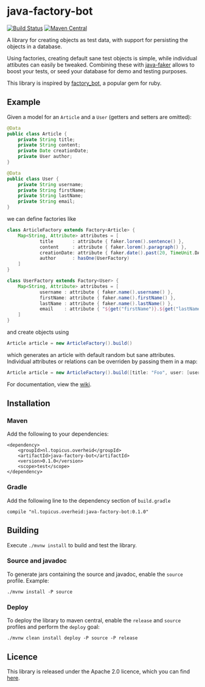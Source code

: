 # java-factory-bot

[![Build Status](https://travis-ci.org/topicusoverheid/java-factory-bot.svg?branch=master)](https://travis-ci.org/topicusoverheid/java-factory-bot)
[![Maven Central](https://maven-badges.herokuapp.com/maven-central/nl.topicus.overheid/java-factory-bot/badge.svg)](https://mvnrepository.com/artifact/nl.topicus.overheid/java-factory-bot)

A library for creating objects as test data, with support for persisting the objects in a database.

Using factories, creating default sane test objects is simple, while individual attibutes can easily be tweaked.
Combining these with [java-faker](https://github.com/DiUS/java-faker) allows to boost your tests, or seed your database
for demo and testing purposes.

This library is inspired by [factory_bot](https://github.com/thoughtbot/factory_bot), a popular gem for ruby.

## Example

Given a model for an `Article` and a `User` (getters and setters are omitted):

```java
@Data
public class Article {
    private String title;
    private String content;
    private Date creationDate;
    private User author;
}

@Data
public class User {
    private String username;
    private String firstName;
    private String lastName;
    private String email;
}
```

we can define factories like

```groovy
class ArticleFactory extends Factory<Article> {
    Map<String, Attribute> attributes = [
            title       : attribute { faker.lorem().sentence() },
            content     : attribute { faker.lorem().paragraph() },
            creationDate: attribute { faker.date().past(20, TimeUnit.DAYS) },
            author      : hasOne(UserFactory)
    ]
}

class UserFactory extends Factory<User> {
    Map<String, Attribute> attributes = [
            username : attribute { faker.name().username() },
            firstName: attribute { faker.name().firstName() },
            lastName : attribute { faker.name().lastName() },
            email    : attribute { "${get("firstName")}.${get("lastName")}@example.com" }
    ]
}
```

and create objects using

```java
Article article = new ArticleFactory().build()
```

which generates an article with default random but sane attributes. Individual attributes or relations can be overriden
by passing them in a map:

```groovy
Article article = new ArticleFactory().build([title: "Foo", user: [username: "johndoe"]])
```

For documentation, view the [wiki](https://github.com/topicusoverheid/java-factory-bot/wiki).

## Installation

### Maven

Add the following to your dependencies:

    <dependency>
        <groupId>nl.topicus.overheid</groupId>
        <artifactId>java-factory-bot</artifactId>
        <version>0.1.0</version>
        <scope>test</scope>
    </dependency>

### Gradle

Add the following line to the dependency section of `build.gradle`

    compile "nl.topicus.overheid:java-factory-bot:0.1.0"

## Building

Execute `./mvnw install` to build and test the library.

### Source and javadoc

To generate jars containing the source and javadoc, enable the `source` profile. Example:

    ./mvnw install -P source

### Deploy

To deploy the library to maven central, enable the `release` and `source` profiles and perform the `deploy` goal:

    ./mvnw clean install deploy -P source -P release

## Licence

This library is released under the Apache 2.0 licence, which you can find [here](LICENSE).